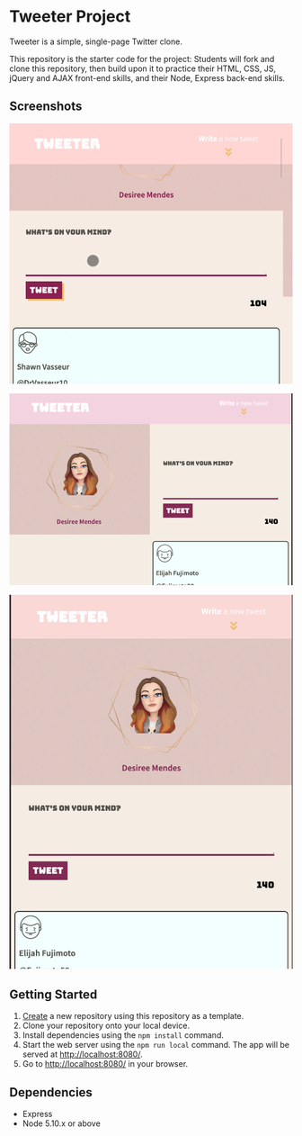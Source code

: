 # Tweeter Project

Tweeter is a simple, single-page Twitter clone.

This repository is the starter code for the project: Students will fork and clone this repository, then build upon it to practice their HTML, CSS, JS, jQuery and AJAX front-end skills, and their Node, Express back-end skills.

## Screenshots

!["You can only type 140 characters or less otherwise an error message will slide down"](https://github.com/desireemendes/tweeter/blob/master/docs/toomanychars.gif?raw=true)

!["Desktop design"](https://github.com/desireemendes/tweeter/blob/master/docs/desktop.png?raw=true)

!["Mobile design"](https://github.com/desireemendes/tweeter/blob/master/docs/mobile.png?raw=true)

## Getting Started

1. [Create](https://docs.github.com/en/repositories/creating-and-managing-repositories/creating-a-repository-from-a-template) a new repository using this repository as a template.
2. Clone your repository onto your local device.
3. Install dependencies using the `npm install` command.
3. Start the web server using the `npm run local` command. The app will be served at <http://localhost:8080/>.
4. Go to <http://localhost:8080/> in your browser.

## Dependencies

- Express
- Node 5.10.x or above
